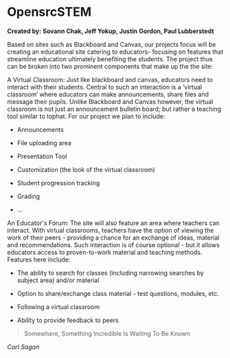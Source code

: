 # OpensrcSTEM
__Created by: Sovann Chak, Jeff Yokup, Justin Gordon, Paul Lubberstedt__

Based on sites such as Blackboard and Canvas, our projects focus will be creating an educational site catering to educators- focusing on features that streamline education ultimately benefiting the students. The project thus can be broken into two prominent components that make up the the site:


A Virtual Classroom: Just like blackboard and canvas, educators need to interact with their students. Central to such an interaction is a ‘virtual classroom’ where educators can make announcements, share files and message their pupils. Unlike Blackboard and Canvas however, the virtual classroom is not just an announcement bulletin board; but rather a teaching tool similar to tophat. For our project we plan to include:

* Announcements

* File uploading area

* Presentation Tool

* Customization (the look of the virtual classroom)

* Student progression tracking

* Grading

* ...



An Educator's Forum: The site will also feature an area where teachers can interact. With virtual classrooms, teachers have the option of viewing the work of their peers - providing a chance for an exchange of ideas, material and recommendations. Such interaction is of course optional - but it allows educators access to proven-to-work material and teaching methods. Features here include:

* The ability to search for classes (including narrowing searches by subject area) and/or material

* Option to share/exchange class material - test questions, modules, etc.

* Following a virtual classroom

* Ability to provide feedback to peers



>Somewhere, Something Incredible Is Waiting To Be Known

_Carl Sagan_


